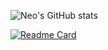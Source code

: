 ![Neo's GitHub stats](https://github-readme-stats-one-gules.vercel.app/api?username=Altair200333&hide=contribs,prs&theme=tokyonight&count_private=true)
 <!--
[![Top Langs](https://github-readme-stats-one-gules.vercel.app/api/top-langs/?username=Altair200333&hide=html,C,Objective-C&count_private=true&langs_count=7&theme=tokyonight&layout=compact)](https://github.com/Altair200333/github-readme-stats)
-->
[![Readme Card](https://github-readme-stats.vercel.app/api/pin/?username=Altair200333&repo=AloyEngine&theme=tokyonight)](https://github.com/Altair200333/AloyEngine)


